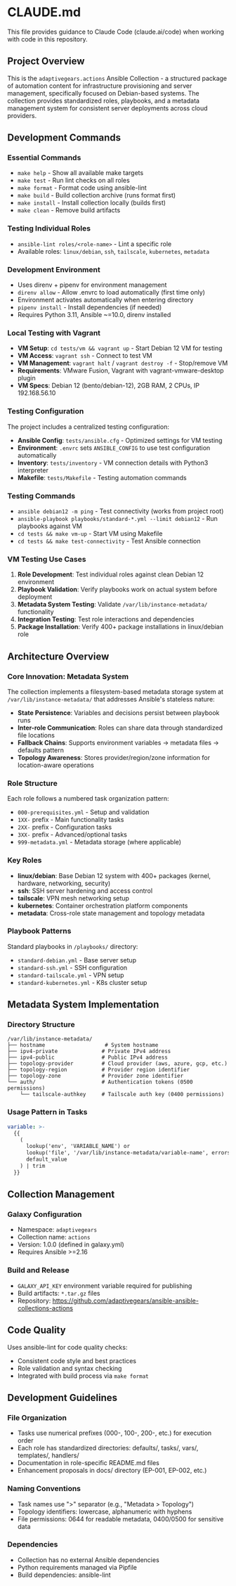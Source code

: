 # CLAUDE.md

This file provides guidance to Claude Code (claude.ai/code) when working with code in this repository.

## Project Overview

This is the `adaptivegears.actions` Ansible Collection - a structured package of automation content for infrastructure provisioning and server management, specifically focused on Debian-based systems. The collection provides standardized roles, playbooks, and a metadata management system for consistent server deployments across cloud providers.

## Development Commands

### Essential Commands
- `make help` - Show all available make targets
- `make test` - Run lint checks on all roles
- `make format` - Format code using ansible-lint
- `make build` - Build collection archive (runs format first)
- `make install` - Install collection locally (builds first)
- `make clean` - Remove build artifacts

### Testing Individual Roles
- `ansible-lint roles/<role-name>` - Lint a specific role
- Available roles: `linux/debian`, `ssh`, `tailscale`, `kubernetes`, `metadata`

### Development Environment
- Uses direnv + pipenv for environment management
- `direnv allow` - Allow .envrc to load automatically (first time only)
- Environment activates automatically when entering directory
- `pipenv install` - Install dependencies (if needed)
- Requires Python 3.11, Ansible ~=10.0, direnv installed

### Local Testing with Vagrant
- **VM Setup**: `cd tests/vm && vagrant up` - Start Debian 12 VM for testing
- **VM Access**: `vagrant ssh` - Connect to test VM
- **VM Management**: `vagrant halt` / `vagrant destroy -f` - Stop/remove VM
- **Requirements**: VMware Fusion, Vagrant with vagrant-vmware-desktop plugin
- **VM Specs**: Debian 12 (bento/debian-12), 2GB RAM, 2 CPUs, IP 192.168.56.10

### Testing Configuration
The project includes a centralized testing configuration:
- **Ansible Config**: `tests/ansible.cfg` - Optimized settings for VM testing
- **Environment**: `.envrc` sets `ANSIBLE_CONFIG` to use test configuration automatically
- **Inventory**: `tests/inventory` - VM connection details with Python3 interpreter
- **Makefile**: `tests/Makefile` - Testing automation commands

### Testing Commands
- `ansible debian12 -m ping` - Test connectivity (works from project root)
- `ansible-playbook playbooks/standard-*.yml --limit debian12` - Run playbooks against VM
- `cd tests && make vm-up` - Start VM using Makefile
- `cd tests && make test-connectivity` - Test Ansible connection

### VM Testing Use Cases
1. **Role Development**: Test individual roles against clean Debian 12 environment
2. **Playbook Validation**: Verify playbooks work on actual system before deployment  
3. **Metadata System Testing**: Validate `/var/lib/instance-metadata/` functionality
4. **Integration Testing**: Test role interactions and dependencies
5. **Package Installation**: Verify 400+ package installations in linux/debian role

## Architecture Overview

### Core Innovation: Metadata System
The collection implements a filesystem-based metadata storage system at `/var/lib/instance-metadata/` that addresses Ansible's stateless nature:

- **State Persistence**: Variables and decisions persist between playbook runs
- **Inter-role Communication**: Roles can share data through standardized file locations
- **Fallback Chains**: Supports environment variables → metadata files → defaults pattern
- **Topology Awareness**: Stores provider/region/zone information for location-aware operations

### Role Structure
Each role follows a numbered task organization pattern:
- `000-prerequisites.yml` - Setup and validation
- `1XX-` prefix - Main functionality tasks
- `2XX-` prefix - Configuration tasks  
- `3XX-` prefix - Advanced/optional tasks
- `999-metadata.yml` - Metadata storage (where applicable)

### Key Roles
- **linux/debian**: Base Debian 12 system with 400+ packages (kernel, hardware, networking, security)
- **ssh**: SSH server hardening and access control
- **tailscale**: VPN mesh networking setup
- **kubernetes**: Container orchestration platform components
- **metadata**: Cross-role state management and topology metadata

### Playbook Patterns
Standard playbooks in `/playbooks/` directory:
- `standard-debian.yml` - Base server setup
- `standard-ssh.yml` - SSH configuration
- `standard-tailscale.yml` - VPN setup
- `standard-kubernetes.yml` - K8s cluster setup

## Metadata System Implementation

### Directory Structure
```
/var/lib/instance-metadata/
├── hostname                   # System hostname
├── ipv4-private              # Private IPv4 address
├── ipv4-public               # Public IPv4 address
├── topology-provider         # Cloud provider (aws, azure, gcp, etc.)
├── topology-region           # Provider region identifier
├── topology-zone             # Provider zone identifier
└── auth/                     # Authentication tokens (0500 permissions)
    └── tailscale-authkey     # Tailscale auth key (0400 permissions)
```

### Usage Pattern in Tasks
```yaml
variable: >-
  {{
    (
      lookup('env', 'VARIABLE_NAME') or
      lookup('file', '/var/lib/instance-metadata/variable-name', errors='ignore') or
      default_value
    ) | trim
  }}
```

## Collection Management

### Galaxy Configuration
- Namespace: `adaptivegears`
- Collection name: `actions`
- Version: 1.0.0 (defined in galaxy.yml)
- Requires Ansible >=2.16

### Build and Release
- `GALAXY_API_KEY` environment variable required for publishing
- Build artifacts: `*.tar.gz` files
- Repository: https://github.com/adaptivegears/ansible-ansible-collections-actions

## Code Quality

Uses ansible-lint for code quality checks:
- Consistent code style and best practices
- Role validation and syntax checking
- Integrated with build process via `make format`

## Development Guidelines

### File Organization
- Tasks use numerical prefixes (000-, 100-, 200-, etc.) for execution order
- Each role has standardized directories: defaults/, tasks/, vars/, templates/, handlers/
- Documentation in role-specific README.md files
- Enhancement proposals in docs/ directory (EP-001, EP-002, etc.)

### Naming Conventions
- Task names use ">" separator (e.g., "Metadata > Topology")
- Topology identifiers: lowercase, alphanumeric with hyphens
- File permissions: 0644 for readable metadata, 0400/0500 for sensitive data

### Dependencies
- Collection has no external Ansible dependencies
- Python requirements managed via Pipfile
- Build dependencies: ansible-lint